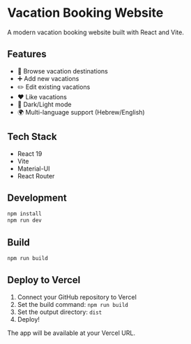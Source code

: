 # Vacation Booking Website

A modern vacation booking website built with React and Vite.

## Features

- 🌴 Browse vacation destinations
- ➕ Add new vacations
- ✏️ Edit existing vacations
- ❤️ Like vacations
- 🌙 Dark/Light mode
- 🌍 Multi-language support (Hebrew/English)

## Tech Stack

- React 19
- Vite
- Material-UI
- React Router

## Development

```bash
npm install
npm run dev
```

## Build

```bash
npm run build
```

## Deploy to Vercel

1. Connect your GitHub repository to Vercel
2. Set the build command: `npm run build`
3. Set the output directory: `dist`
4. Deploy!

The app will be available at your Vercel URL.
